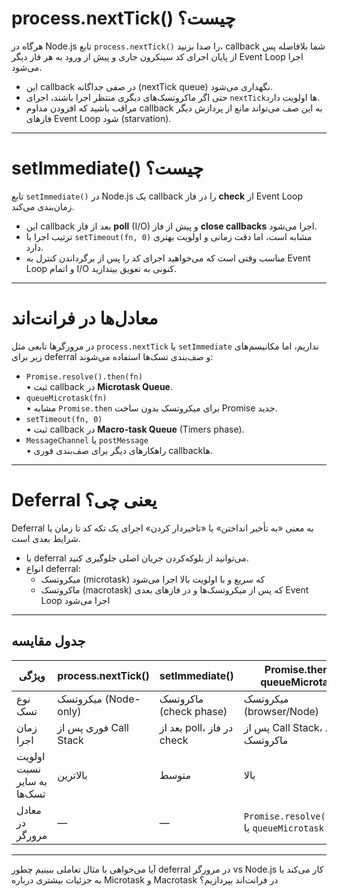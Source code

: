 # process.nextTick() چیست؟

هرگاه در Node.js تابع `process.nextTick()` را صدا بزنید، callback شما بلافاصله پس از پایان اجرای کد سینکرون جاری و پیش از ورود به هر فاز دیگر Event Loop اجرا می‌شود.  

- این callback در صفی جداگانه (nextTick queue) نگهداری می‌شود.  
- حتی اگر ماکروتسک‌های دیگری منتظر اجرا باشند، اجرای `nextTick`‌ها اولویت دارد.  
- مراقب باشید که افزودن مداوم callback به این صف می‌تواند مانع از پردازش دیگر فازهای Event Loop شود (starvation).

---

# setImmediate() چیست؟

تابع `setImmediate()` در Node.js یک callback را در فاز **check** از Event Loop زمان‌بندی می‌کند.  

- این callback بعد از فاز **poll** (I/O) و پیش از فاز **close callbacks** اجرا می‌شود.  
- ترتیب اجرا با `setTimeout(fn, 0)` مشابه است، اما دقت زمانی و اولویت بهتری دارد.  
- مناسب وقتی است که می‌خواهید اجرای کد را پس از برگرداندن کنترل به Event Loop و اتمام I/O کنونی به تعویق بیندازید.

---

# معادل‌ها در فرانت‌اند

در مرورگرها تابعی مثل `process.nextTick` یا `setImmediate` نداریم، اما مکانیسم‌های زیر برای deferral و صف‌بندی تسک‌ها استفاده می‌شوند:

- `Promise.resolve().then(fn)`  
  • ثبت callback در **Microtask Queue**.  
- `queueMicrotask(fn)`  
  • مشابه `Promise.then` برای میکروتسک بدون ساخت Promise جدید.  
- `setTimeout(fn, 0)`  
  • ثبت callback در **Macro-task Queue** (Timers phase).  
- `MessageChannel` یا `postMessage`  
  • راهکارهای دیگر برای صف‌بندی فوری callbackها.  

---

# Deferral یعنی چی؟

Deferral به معنی «به تأخیر انداختن» یا «تاخیردار کردن» اجرای یک تکه کد تا زمان یا شرایط بعدی است.  

- با deferral می‌توانید از بلوکه‌کردن جریان اصلی جلوگیری کنید.  
- انواع deferral:  
  - میکروتسک (microtask) که سریع و با اولویت بالا اجرا می‌شود  
  - ماکروتسک (macrotask) که پس از میکروتسک‌ها و در فازهای بعدی Event Loop اجرا می‌شود  

---

## جدول مقایسه‌

| ویژگی                   | process.nextTick()    | setImmediate()          | Promise.then / queueMicrotask | setTimeout(fn,0)      |
|--------------------------|-----------------------|-------------------------|-------------------------------|-----------------------|
| نوع تسک                  | میکروتسک (Node-only)  | ماکروتسک (check phase)  | میکروتسک (browser/Node)       | ماکروتسک (timers)     |
| زمان اجرا                | فوری پس از Call Stack | بعد از poll، در فاز check | پس از Call Stack، قبل ماکروتسک | بعد از Timers phase   |
| اولویت نسبت به سایر تسک‌ها| بالاترین              | متوسط                  | بالا                           | پایین‌تر             |
| معادل در مرورگر         | —                     | —                       | `Promise.resolve().then` یا `queueMicrotask` | `setTimeout(fn,0)`    |

---

آیا می‌خواهی با مثال تعاملی ببینیم چطور deferral در مرورگر vs Node.js کار می‌کند یا به جزئیات بیشتری درباره Microtask و Macrotask در فرانت‌اند بپردازیم؟
